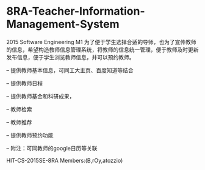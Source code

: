 # 8RA-Teacher-Information-Management-System
2015 Software Engineering M1
为了便于学生选择合适的导师，也为了宣传教师的信息，希望构造教师信息管理系统，将教师的信息统一管理，便于教师及时更新发布信息，便于学生浏览教师信息，并可以预约教师。

– 提供教师基本信息，可同工大主页、百度知道等结合

– 提供教师日程

– 提供教师基金和科研成果，

– 教师检索

– 教师推荐

– 提供教师预约功能

– 附注：可同教师的google日历等关联

HIT-CS-2015SE-8RA
Members:(B,rOy,atozzio)
